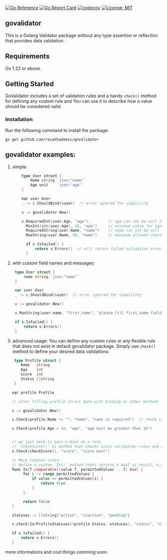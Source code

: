 [![Go Reference](https://pkg.go.dev/badge/github.com/rezakhademix/govalidator.svg)](https://pkg.go.dev/github.com/rezakhademix/govalidator) [![Go Report Card](https://goreportcard.com/badge/github.com/rezakhademix/govalidator)](https://goreportcard.com/report/github.com/rezakhademix/govalidator) [![codecov](https://codecov.io/gh/rezakhademix/govalidator/graph/badge.svg?token=BDWNVIC670)](https://codecov.io/gh/rezakhademix/govalidator) [![License: MIT](https://img.shields.io/badge/License-MIT-blue.svg)](https://opensource.org/licenses/MIT) 

## govalidator

This is a Golang Validator package without any type assertion or reflection that provides data validation.

## Requirements

Go 1.22 or above.

## Getting Started

GoValidator includes a set of validation rules and a handy `check()` method for defining any custom rule and You can use it to describe how a value should be considered valid.

### Installation

Run the following command to install the package:

```
go get github.com/rezakhademix/govalidator
```

## govalidator examples:

1. simple:
   ```go
       type User struct {
           Name string `json:"name"`
           Age unit    `json:"age"`
       }

       var user User
       _ := c.ShouldBind(&user)  // error ignored for simplicity

       v := govalidator.New()

       v.RequiredInt(user.Age, "age").        // age can not be null or 0
         MinInt(int(user.Age), 18, "age")     // minimum value for age must be 18
         RequiredString(user.Name, "name")    // name can not be null or ""
         MaxString(user.Name, 50, "name")     // maximum allowed charactars for name field is 50

         if v.IsFailed() {
             return v.Errors()  // will return failed validation errors
         }
   ```
2. with custom field names and messages:

   ```go
    type User struct {
        name string `json:"name"`
    }

    var user User
    _ := c.ShouldBind(&user)  // error ignored for simplicity

    v := govalidator.New()

    v.MaxString(user.name, "first_name", "please fill first_name field") // with custom field name and custom validation message

    if v.IsFailed() {
        return v.Errors()
    }
   ```

3. advanced usage:
   You can define any custom rules or any flexible rule that does not exist in default govalidator package. Simply use `check()` method to define your desired data validations:

```go
    type Profile struct {
       Name   string
       Age    int
       Score  int
       Status []string
    }

   var profile Profile

   // after filling profile struct data with binding or other methods

   v := govalidator.New()

   v.Check(profile.Name != "", "name", "name is required")  // check is a method to define rule as first parameter and then pass field name and validation error message

   v.Check(profile.Age > 18, "age", "age must be greater than 18")


   // we just need to pass a bool as a rule
   // `checkScore()` is method that checks score validation rules and returns a bool
   v.Check(checkScore(), "score", "score must")

   // More Complex rules:
   // define a custom `In()` method thats returns a bool as result, e.g:
   func In[T comparable](value T, permittedValues ...T) bool {
	    for i := range permittedValues {
		    if value == permittedValues[i] {
			    return true
		    }
	    }

	    return false
   }

   statuses := []string{"active", "inactive", "pending"}

   v.check(In[ProfileStatuses](profile.Status, statuses), "status", "status must be in: ...")

   if v.IsFailed() {
       return v.Errors()
   }
```

more informations and cool things comming soon.

